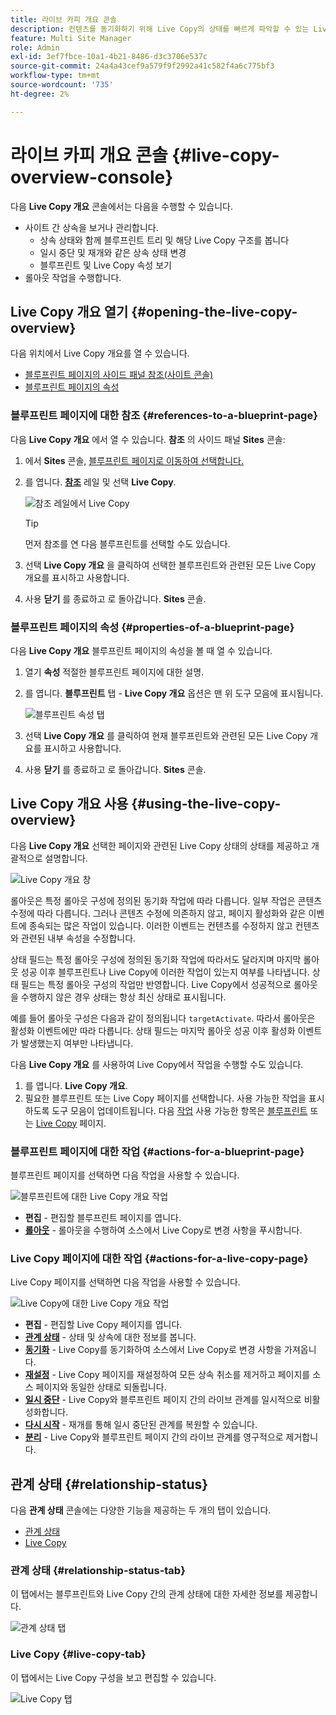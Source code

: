 ```yaml
---
title: 라이브 카피 개요 콘솔
description: 컨텐츠를 동기화하기 위해 Live Copy의 상태를 빠르게 파악할 수 있는 Live Copy 개요 콘솔의 기본 사항에 대해 알아봅니다.
feature: Multi Site Manager
role: Admin
exl-id: 3ef7fbce-10a1-4b21-8486-d3c3706e537c
source-git-commit: 24a4a43cef9a579f9f2992a41c582f4a6c775bf3
workflow-type: tm+mt
source-wordcount: '735'
ht-degree: 2%

---
```


# 라이브 카피 개요 콘솔 {#live-copy-overview-console}

다음 **Live Copy 개요** 콘솔에서는 다음을 수행할 수 있습니다.

* 사이트 간 상속을 보거나 관리합니다.
   * 상속 상태와 함께 블루프린트 트리 및 해당 Live Copy 구조를 봅니다
   * 일시 중단 및 재개와 같은 상속 상태 변경
   * 블루프린트 및 Live Copy 속성 보기
* 롤아웃 작업을 수행합니다.

## Live Copy 개요 열기 {#opening-the-live-copy-overview}

다음 위치에서 Live Copy 개요를 열 수 있습니다.

* [블루프린트 페이지의 사이드 패널 참조(사이트 콘솔)](#opening-live-copy-overview-references-for-a-blueprint-page)
* [블루프린트 페이지의 속성](#opening-live-copy-overview-properties-of-a-blueprint-page)

### 블루프린트 페이지에 대한 참조 {#references-to-a-blueprint-page}

다음 **Live Copy 개요** 에서 열 수 있습니다. **참조** 의 사이드 패널 **Sites** 콘솔:

1. 에서 **Sites** 콘솔, [블루프린트 페이지로 이동하여 선택합니다.](/help/sites-cloud/authoring/getting-started/basic-handling.md#viewing-and-selecting-resources)
1. 를 엽니다. **[참조](/help/sites-cloud/authoring/getting-started/basic-handling.md#references)** 레일 및 선택 **Live Copy**.

   ![참조 레일에서 Live Copy](../assets/live-copy-references.png)

   >[!TIP]
   >
   >먼저 참조를 연 다음 블루프린트를 선택할 수도 있습니다.

1. 선택 **Live Copy 개요** 을 클릭하여 선택한 블루프린트와 관련된 모든 Live Copy 개요를 표시하고 사용합니다.
1. 사용 **닫기** 를 종료하고 로 돌아갑니다. **Sites** 콘솔.

### 블루프린트 페이지의 속성 {#properties-of-a-blueprint-page}

다음 **Live Copy 개요** 블루프린트 페이지의 속성을 볼 때 열 수 있습니다.

1. 열기 **속성** 적절한 블루프린트 페이지에 대한 설명.
1. 를 엽니다. **블루프린트** 탭 - **Live Copy 개요** 옵션은 맨 위 도구 모음에 표시됩니다.

   ![블루프린트 속성 탭](../assets/live-copy-blueprint-tab.png)

1. 선택 **Live Copy 개요** 를 클릭하여 현재 블루프린트와 관련된 모든 Live Copy 개요를 표시하고 사용합니다.

1. 사용 **닫기** 를 종료하고 로 돌아갑니다. **Sites** 콘솔.

## Live Copy 개요 사용 {#using-the-live-copy-overview}

다음 **Live Copy 개요** 선택한 페이지와 관련된 Live Copy 상태의 상태를 제공하고 개괄적으로 설명합니다.

![Live Copy 개요 창](../assets/live-copy-overview.png)

롤아웃은 특정 롤아웃 구성에 정의된 동기화 작업에 따라 다릅니다. 일부 작업은 콘텐츠 수정에 따라 다릅니다. 그러나 콘텐츠 수정에 의존하지 않고, 페이지 활성화와 같은 이벤트에 종속되는 많은 작업이 있습니다. 이러한 이벤트는 컨텐츠를 수정하지 않고 컨텐츠와 관련된 내부 속성을 수정합니다.

상태 필드는 특정 롤아웃 구성에 정의된 동기화 작업에 따라서도 달라지며 마지막 롤아웃 성공 이후 블루프린트나 Live Copy에 이러한 작업이 있는지 여부를 나타냅니다. 상태 필드는 특정 롤아웃 구성의 작업만 반영합니다. Live Copy에서 성공적으로 롤아웃을 수행하지 않은 경우 상태는 항상 최신 상태로 표시됩니다.

예를 들어 롤아웃 구성은 다음과 같이 정의됩니다 `targetActivate`. 따라서 롤아웃은 활성화 이벤트에만 따라 다릅니다. 상태 필드는 마지막 롤아웃 성공 이후 활성화 이벤트가 발생했는지 여부만 나타냅니다.

다음 **Live Copy 개요** 를 사용하여 Live Copy에서 작업을 수행할 수도 있습니다.

1. 를 엽니다. **Live Copy 개요**.
1. 필요한 블루프린트 또는 Live Copy 페이지를 선택합니다. 사용 가능한 작업을 표시하도록 도구 모음이 업데이트됩니다. 다음 [작업](overview.md#terms-used) 사용 가능한 항목은 [블루프린트](#actions-for-a-blueprint-page) 또는 [Live Copy](#actions-for-a-live-copy-page) 페이지.

### 블루프린트 페이지에 대한 작업 {#actions-for-a-blueprint-page}

블루프린트 페이지를 선택하면 다음 작업을 사용할 수 있습니다.

![블루프린트에 대한 Live Copy 개요 작업](../assets/live-copy-overview-actions-blueprint.png)

* **편집** - 편집할 블루프린트 페이지를 엽니다.
* **[롤아웃](overview.md#rollout-and-synchronize)** - 롤아웃을 수행하여 소스에서 Live Copy로 변경 사항을 푸시합니다.

### Live Copy 페이지에 대한 작업 {#actions-for-a-live-copy-page}

Live Copy 페이지를 선택하면 다음 작업을 사용할 수 있습니다.

![Live Copy에 대한 Live Copy 개요 작업](../assets/live-copy-overview-actions.png)

* **편집** - 편집할 Live Copy 페이지를 엽니다.
* **[관계 상태](#relationship-status)** - 상태 및 상속에 대한 정보를 봅니다.
* **[동기화](overview.md#rollout-and-synchronize)** - Live Copy를 동기화하여 소스에서 Live Copy로 변경 사항을 가져옵니다.
* **[재설정](creating-live-copies.md#resetting-a-live-copy-page)** - Live Copy 페이지를 재설정하여 모든 상속 취소를 제거하고 페이지를 소스 페이지와 동일한 상태로 되돌립니다.
* **[일시 중단](overview.md#suspending-and-cancelling-inheritance-and-synchronization)** - Live Copy와 블루프린트 페이지 간의 라이브 관계를 일시적으로 비활성화합니다.
* **[다시 시작](creating-live-copies.md#resuming-inheritance-for-a-page)** - 재개를 통해 일시 중단된 관계를 복원할 수 있습니다.
* **[분리](overview.md#detaching-a-live-copy)** - Live Copy와 블루프린트 페이지 간의 라이브 관계를 영구적으로 제거합니다.

## 관계 상태 {#relationship-status}

다음 **관계 상태** 콘솔에는 다양한 기능을 제공하는 두 개의 탭이 있습니다.

* [관계 상태](#relationship-status-tab)
* [Live Copy](#live-copy-tab)

### 관계 상태 {#relationship-status-tab}

이 탭에서는 블루프린트와 Live Copy 간의 관계 상태에 대한 자세한 정보를 제공합니다.

![관계 상태 탭](../assets/live-copy-relationship-status.png)

### Live Copy {#live-copy-tab}

이 탭에서는 Live Copy 구성을 보고 편집할 수 있습니다.

![Live Copy 탭](../assets/live-copy-relationship-status-live-copy.png)
